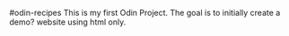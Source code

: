 #odin-recipes
This is my first Odin Project. The goal is to initially create a demo? website using html only.
